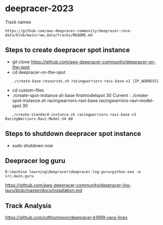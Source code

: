 # deepracer-2023
Track names
```
https://github.com/aws-deepracer-community/deepracer-race-data/blob/main/raw_data/tracks/README.md
```

## Steps to create deepracer spot instance
- git clone https://github.com/aws-deepracer-community/deepracer-on-the-spot
- cd deepracer-on-the-spot
  ```
  ./create-base-resources.sh racingwarriors-ravi-base-v2 [IP_ADDRESS]
  ```
-  cd custom-files
-  ./create-spot-instance.sh base firstmodelspot 30
   Current : ./create-spot-instance.sh racingwarriors-ravi-base racingwarriors-ravi-model-spot 30
```
   ./create-standard-instance.sh racingwarriors-ravi-base-v3 RacingWarriors-Ravi-Model-V4 60
```

## Steps to shutdown deepracer spot instance
- sudo shutdown now

## Deepracer log guru
```
D:\machine learning\Deepracer\deepracer-log-guru>python.exe -m src.main.guru
```
https://github.com/aws-deepracer-community/deepracer-log-guru/blob/master/docs/installation.md

## Track Analysis
https://github.com/cdthompson/deepracer-k1999-race-lines

